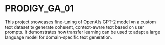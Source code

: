# PRODIGY_GA_01
This project showcases fine-tuning of OpenAI’s GPT-2 model on a custom text dataset to generate coherent, context-aware text based on user prompts. It demonstrates how transfer learning can be used to adapt a large language model for domain-specific text generation.
